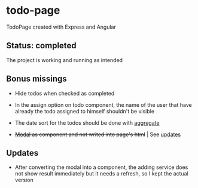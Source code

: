 # todo-page
TodoPage created with Express and Angular

## Status: completed
The project is working and running as intended

## Bonus missings
- Hide todos when checked as completed

- In the assign option on todo component, the name of the user that have already the todo assigned to himself shouldn't be visible

- The date sort for the todos should be done with [aggregate](https://www.mongodb.com/docs/manual/aggregation/)

- ~~[Modal](https://ng-bootstrap.github.io/#/components/modal/examples) as component and not writed into page's html~~ | See [updates](https://github.com/wickedfluke/todo-page/tree/main?tab=readme-ov-file#updates)

## Updates

- After converting the modal into a component, the adding service does not show result immediately but it needs a refresh, so I kept the actual version 
